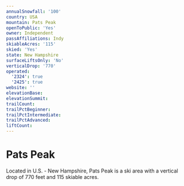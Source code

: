 ```yaml
---
annualSnowfall: '100'
country: USA
mountain: Pats Peak
openToPublic: 'Yes'
owner: Independent
passAffiliations: Indy
skiableAcres: '115'
skied: 'Yes'
state: New Hampshire
surfaceLiftsOnly: 'No'
verticalDrop: '770'
operated:
  '2324': true
  '2425': true
website: ''
elevationBase:
elevationSummit:
trailCount:
trailPctBeginner:
trailPctIntermediate:
trailPctAdvanced:
liftCount:
---
```



# Pats Peak

Located in U.S. - New Hampshire, Pats Peak is a ski area with a vertical drop of 770 feet and 115 skiable acres.
